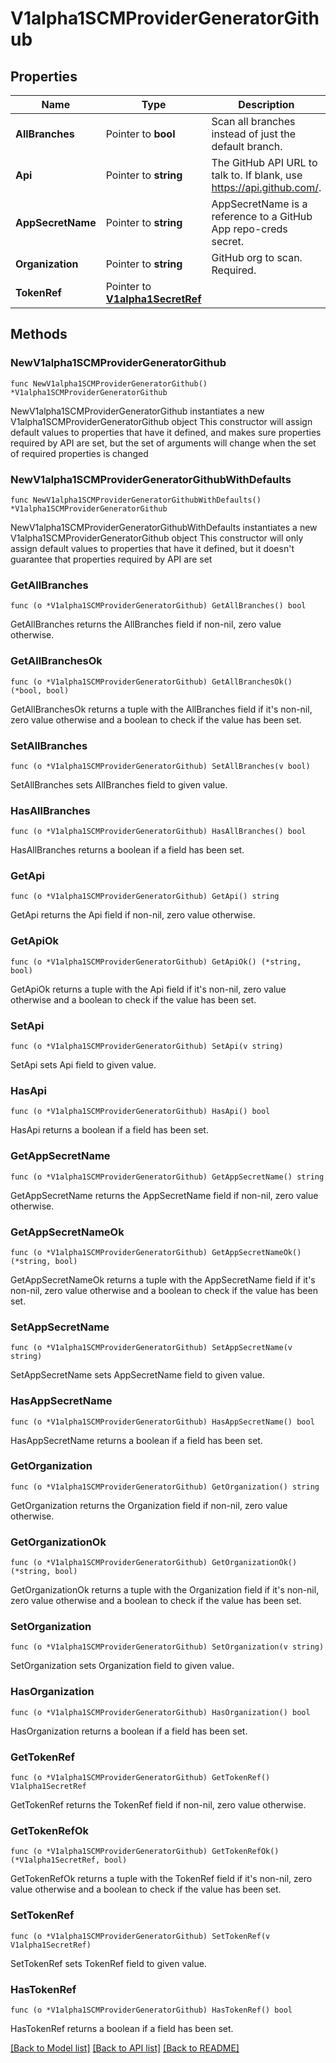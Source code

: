 # V1alpha1SCMProviderGeneratorGithub

## Properties

Name | Type | Description | Notes
------------ | ------------- | ------------- | -------------
**AllBranches** | Pointer to **bool** | Scan all branches instead of just the default branch. | [optional] 
**Api** | Pointer to **string** | The GitHub API URL to talk to. If blank, use https://api.github.com/. | [optional] 
**AppSecretName** | Pointer to **string** | AppSecretName is a reference to a GitHub App repo-creds secret. | [optional] 
**Organization** | Pointer to **string** | GitHub org to scan. Required. | [optional] 
**TokenRef** | Pointer to [**V1alpha1SecretRef**](V1alpha1SecretRef.md) |  | [optional] 

## Methods

### NewV1alpha1SCMProviderGeneratorGithub

`func NewV1alpha1SCMProviderGeneratorGithub() *V1alpha1SCMProviderGeneratorGithub`

NewV1alpha1SCMProviderGeneratorGithub instantiates a new V1alpha1SCMProviderGeneratorGithub object
This constructor will assign default values to properties that have it defined,
and makes sure properties required by API are set, but the set of arguments
will change when the set of required properties is changed

### NewV1alpha1SCMProviderGeneratorGithubWithDefaults

`func NewV1alpha1SCMProviderGeneratorGithubWithDefaults() *V1alpha1SCMProviderGeneratorGithub`

NewV1alpha1SCMProviderGeneratorGithubWithDefaults instantiates a new V1alpha1SCMProviderGeneratorGithub object
This constructor will only assign default values to properties that have it defined,
but it doesn't guarantee that properties required by API are set

### GetAllBranches

`func (o *V1alpha1SCMProviderGeneratorGithub) GetAllBranches() bool`

GetAllBranches returns the AllBranches field if non-nil, zero value otherwise.

### GetAllBranchesOk

`func (o *V1alpha1SCMProviderGeneratorGithub) GetAllBranchesOk() (*bool, bool)`

GetAllBranchesOk returns a tuple with the AllBranches field if it's non-nil, zero value otherwise
and a boolean to check if the value has been set.

### SetAllBranches

`func (o *V1alpha1SCMProviderGeneratorGithub) SetAllBranches(v bool)`

SetAllBranches sets AllBranches field to given value.

### HasAllBranches

`func (o *V1alpha1SCMProviderGeneratorGithub) HasAllBranches() bool`

HasAllBranches returns a boolean if a field has been set.

### GetApi

`func (o *V1alpha1SCMProviderGeneratorGithub) GetApi() string`

GetApi returns the Api field if non-nil, zero value otherwise.

### GetApiOk

`func (o *V1alpha1SCMProviderGeneratorGithub) GetApiOk() (*string, bool)`

GetApiOk returns a tuple with the Api field if it's non-nil, zero value otherwise
and a boolean to check if the value has been set.

### SetApi

`func (o *V1alpha1SCMProviderGeneratorGithub) SetApi(v string)`

SetApi sets Api field to given value.

### HasApi

`func (o *V1alpha1SCMProviderGeneratorGithub) HasApi() bool`

HasApi returns a boolean if a field has been set.

### GetAppSecretName

`func (o *V1alpha1SCMProviderGeneratorGithub) GetAppSecretName() string`

GetAppSecretName returns the AppSecretName field if non-nil, zero value otherwise.

### GetAppSecretNameOk

`func (o *V1alpha1SCMProviderGeneratorGithub) GetAppSecretNameOk() (*string, bool)`

GetAppSecretNameOk returns a tuple with the AppSecretName field if it's non-nil, zero value otherwise
and a boolean to check if the value has been set.

### SetAppSecretName

`func (o *V1alpha1SCMProviderGeneratorGithub) SetAppSecretName(v string)`

SetAppSecretName sets AppSecretName field to given value.

### HasAppSecretName

`func (o *V1alpha1SCMProviderGeneratorGithub) HasAppSecretName() bool`

HasAppSecretName returns a boolean if a field has been set.

### GetOrganization

`func (o *V1alpha1SCMProviderGeneratorGithub) GetOrganization() string`

GetOrganization returns the Organization field if non-nil, zero value otherwise.

### GetOrganizationOk

`func (o *V1alpha1SCMProviderGeneratorGithub) GetOrganizationOk() (*string, bool)`

GetOrganizationOk returns a tuple with the Organization field if it's non-nil, zero value otherwise
and a boolean to check if the value has been set.

### SetOrganization

`func (o *V1alpha1SCMProviderGeneratorGithub) SetOrganization(v string)`

SetOrganization sets Organization field to given value.

### HasOrganization

`func (o *V1alpha1SCMProviderGeneratorGithub) HasOrganization() bool`

HasOrganization returns a boolean if a field has been set.

### GetTokenRef

`func (o *V1alpha1SCMProviderGeneratorGithub) GetTokenRef() V1alpha1SecretRef`

GetTokenRef returns the TokenRef field if non-nil, zero value otherwise.

### GetTokenRefOk

`func (o *V1alpha1SCMProviderGeneratorGithub) GetTokenRefOk() (*V1alpha1SecretRef, bool)`

GetTokenRefOk returns a tuple with the TokenRef field if it's non-nil, zero value otherwise
and a boolean to check if the value has been set.

### SetTokenRef

`func (o *V1alpha1SCMProviderGeneratorGithub) SetTokenRef(v V1alpha1SecretRef)`

SetTokenRef sets TokenRef field to given value.

### HasTokenRef

`func (o *V1alpha1SCMProviderGeneratorGithub) HasTokenRef() bool`

HasTokenRef returns a boolean if a field has been set.


[[Back to Model list]](../README.md#documentation-for-models) [[Back to API list]](../README.md#documentation-for-api-endpoints) [[Back to README]](../README.md)


